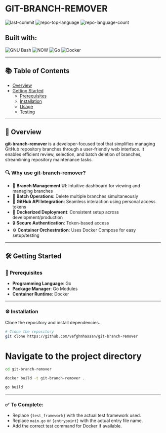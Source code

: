 # GIT-BRANCH-REMOVER


![last-commit](https://img.shields.io/github/last-commit/vefghmhassan/git-branch-remover?style=flat&logo=git&logoColor=white&color=0080ff)
![repo-top-language](https://img.shields.io/github/languages/top/vefghmhassan/git-branch-remover?style=flat&color=0080ff)
![repo-language-count](https://img.shields.io/github/languages/count/vefghmhassan/git-branch-remover?style=flat&color=0080ff)

## Built with:

![GNU Bash](https://img.shields.io/badge/GNU%20Bash-4EAA25.svg?style=flat&logo=GNU-Bash&logoColor=white)
![NOW](https://img.shields.io/badge/NOW-001211.svg?style=flat&logo=NOW&logoColor=white)
![Go](https://img.shields.io/badge/Go-00ADD8.svg?style=flat&logo=Go&logoColor=white)
![Docker](https://img.shields.io/badge/Docker-2496ED.svg?style=flat&logo=Docker&logoColor=white)

---

## 📚 Table of Contents

- [Overview](#overview)
- [Getting Started](#getting-started)
  - [Prerequisites](#prerequisites)
  - [Installation](#installation)
  - [Usage](#usage)
  - [Testing](#testing)

---

## 🚀 Overview

**git-branch-remover** is a developer-focused tool that simplifies managing GitHub repository branches through a user-friendly web interface. It enables efficient review, selection, and batch deletion of branches, streamlining repository maintenance tasks.

### 🔍 Why use git-branch-remover?

- 🧰 **Branch Management UI**: Intuitive dashboard for viewing and managing branches  
- 🚀 **Batch Operations**: Delete multiple branches simultaneously  
- 🔗 **GitHub API Integration**: Seamless interaction using personal access tokens  
- 🐳 **Dockerized Deployment**: Consistent setup across development/production  
- 🔒 **Secure Authentication**: Token-based access  
- ⚙️ **Container Orchestration**: Uses Docker Compose for easy setup/testing  

---

## 🛠 Getting Started

### 📌 Prerequisites

- **Programming Language**: Go  
- **Package Manager**: Go Modules  
- **Container Runtime**: Docker  

---

### ⚙️ Installation

Clone the repository and install dependencies.

```sh
# Clone the repository
git clone https://github.com/vefghmhassan/git-branch-remover
```
# Navigate to the project directory
```sh
cd git-branch-remover
```

```sh
docker build -t git-branch-remover .
```
```sh
go build
```


---

### ✅ To Complete:
- Replace `{test_framework}` with the actual test framework used.
- Replace `main.go` or `{entrypoint}` with the actual entry file name.
- Add the correct test command for Docker if available.


